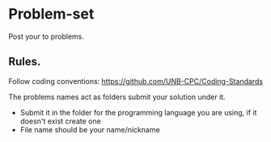 # Problem-set
Post your to problems.

## Rules.
Follow coding conventions: https://github.com/UNB-CPC/Coding-Standards

The problems names act as folders submit your solution under it.
- Submit it in the folder for the programming language you are using, if it doesn't exist create one
- File name should be your name/nickname
